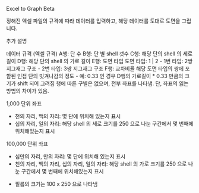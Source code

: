 Excel to Graph Beta

정해진 엑셀 파일의 규격에 따라 데이터를 입력하고, 해당 데이터를 토대로 도면을 그립니다.


추가 설명

<data sheet>
데이터 규격 (엑셀 규격)
A행: 단 수
B행: 단 별 shell 갯수
C행: 해당 단의 shell 의 세로 길이
D행: 해당 단의 shell 의 가로 길이
E행: 도면 타입
  도면 타입: 1 | 2
    - 1번 타입: 2쌍 지그재그 구조
    - 2번 타입: 3쌍 지그재그 구조
F행: 교차비율
  해당 도면 타입의 쌍에 포함된 인접 단의 빗겨나감의 정도
    - 예: 0.33 인 경우 D행의 가로길이 * 0.33 만큼의 크기가 shift 되어 그려짐

<result sheet>
행에 따른 구별은 없으며, 전부 좌표를 나타냄.
단, 좌표의 읽는 방법의 차이가 있음.

1,000 단위 좌표
- 천의 자리, 백의 자리: 몇 단에 위치해 있는지 표시
- 십의 자리, 일의 자리: 해당 shell 의 세로 크기를 250 으로 나눈 구간에서 몇 번째에 위치해있는지 표시

100,000 단위 좌표
- 십만의 자리, 만의 자리: 몇 단에 위치해 있는지 표시
- 천의 자리, 백의 자리, 십의 자리, 일의 자리: 해당 shell 의 가로 크기를 250 으로 나눈 구간에서 몇 번째에 위치해있는지 표시

* 필름의 크기는 100 x 250 으로 나타냄